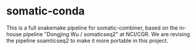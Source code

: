 # somatic-conda
This is a full snakemake pipeline for somatic-combiner, based on the in-house pipeline "Dongjing Wu / somaticseq2" at NCI/CGR. We are revising the pipeline soamticseq2 to make it more portable in this project.
